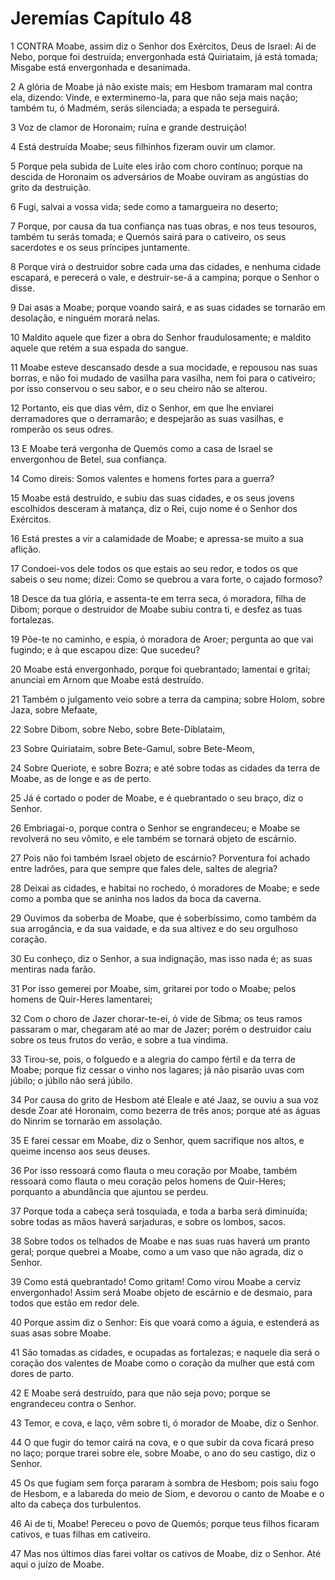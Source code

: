 # Jeremías Capítulo 48

1	CONTRA Moabe, assim diz o Senhor dos Exércitos, Deus de Israel: Ai de Nebo, porque foi destruída; envergonhada está Quiriataim, já está tomada; Misgabe está envergonhada e desanimada.

2	A glória de Moabe já não existe mais; em Hesbom tramaram mal contra ela, dizendo: Vinde, e exterminemo-la, para que não seja mais nação; também tu, ó Madmém, serás silenciada; a espada te perseguirá.

3	Voz de clamor de Horonaim; ruína e grande destruição!

4	Está destruída Moabe; seus filhinhos fizeram ouvir um clamor.

5	Porque pela subida de Luíte eles irão com choro contínuo; porque na descida de Horonaim os adversários de Moabe ouviram as angústias do grito da destruição.

6	Fugi, salvai a vossa vida; sede como a tamargueira no deserto;

7	Porque, por causa da tua confiança nas tuas obras, e nos teus tesouros, também tu serás tomada; e Quemós sairá para o cativeiro, os seus sacerdotes e os seus príncipes juntamente.

8	Porque virá o destruidor sobre cada uma das cidades, e nenhuma cidade escapará, e perecerá o vale, e destruir-se-á a campina; porque o Senhor o disse.

9	Dai asas a Moabe; porque voando sairá, e as suas cidades se tornarão em desolação, e ninguém morará nelas.

10	Maldito aquele que fizer a obra do Senhor fraudulosamente; e maldito aquele que retém a sua espada do sangue.

11	Moabe esteve descansado desde a sua mocidade, e repousou nas suas borras, e não foi mudado de vasilha para vasilha, nem foi para o cativeiro; por isso conservou o seu sabor, e o seu cheiro não se alterou.

12	Portanto, eis que dias vêm, diz o Senhor, em que lhe enviarei derramadores que o derramarão; e despejarão as suas vasilhas, e romperão os seus odres.

13	E Moabe terá vergonha de Quemós como a casa de Israel se envergonhou de Betel, sua confiança.

14	Como direis: Somos valentes e homens fortes para a guerra?

15	Moabe está destruído, e subiu das suas cidades, e os seus jovens escolhidos desceram à matança, diz o Rei, cujo nome é o Senhor dos Exércitos.

16	Está prestes a vir a calamidade de Moabe; e apressa-se muito a sua aflição.

17	Condoei-vos dele todos os que estais ao seu redor, e todos os que sabeis o seu nome; dizei: Como se quebrou a vara forte, o cajado formoso?

18	Desce da tua glória, e assenta-te em terra seca, ó moradora, filha de Dibom; porque o destruidor de Moabe subiu contra ti, e desfez as tuas fortalezas.

19	Põe-te no caminho, e espia, ó moradora de Aroer; pergunta ao que vai fugindo; e à que escapou dize: Que sucedeu?

20	Moabe está envergonhado, porque foi quebrantado; lamentai e gritai; anunciai em Arnom que Moabe está destruído.

21	Também o julgamento veio sobre a terra da campina; sobre Holom, sobre Jaza, sobre Mefaate,

22	Sobre Dibom, sobre Nebo, sobre Bete-Diblataim,

23	Sobre Quiriataim, sobre Bete-Gamul, sobre Bete-Meom,

24	Sobre Queriote, e sobre Bozra; e até sobre todas as cidades da terra de Moabe, as de longe e as de perto.

25	Já é cortado o poder de Moabe, e é quebrantado o seu braço, diz o Senhor.

26	Embriagai-o, porque contra o Senhor se engrandeceu; e Moabe se revolverá no seu vômito, e ele também se tornará objeto de escárnio.

27	Pois não foi também Israel objeto de escárnio? Porventura foi achado entre ladrões, para que sempre que fales dele, saltes de alegria?

28	Deixai as cidades, e habitai no rochedo, ó moradores de Moabe; e sede como a pomba que se aninha nos lados da boca da caverna.

29	Ouvimos da soberba de Moabe, que é soberbíssimo, como também da sua arrogância, e da sua vaidade, e da sua altivez e do seu orgulhoso coração.

30	Eu conheço, diz o Senhor, a sua indignação, mas isso nada é; as suas mentiras nada farão.

31	Por isso gemerei por Moabe, sim, gritarei por todo o Moabe; pelos homens de Quir-Heres lamentarei;

32	Com o choro de Jazer chorar-te-ei, ó vide de Sibma; os teus ramos passaram o mar, chegaram até ao mar de Jazer; porém o destruidor caiu sobre os teus frutos do verão, e sobre a tua vindima.

33	Tirou-se, pois, o folguedo e a alegria do campo fértil e da terra de Moabe; porque fiz cessar o vinho nos lagares; já não pisarão uvas com júbilo; o júbilo não será júbilo.

34	Por causa do grito de Hesbom até Eleale e até Jaaz, se ouviu a sua voz desde Zoar até Horonaim, como bezerra de três anos; porque até as águas do Ninrim se tornarão em assolação.

35	E farei cessar em Moabe, diz o Senhor, quem sacrifique nos altos, e queime incenso aos seus deuses.

36	Por isso ressoará como flauta o meu coração por Moabe, também ressoará como flauta o meu coração pelos homens de Quir-Heres; porquanto a abundância que ajuntou se perdeu.

37	Porque toda a cabeça será tosquiada, e toda a barba será diminuída; sobre todas as mãos haverá sarjaduras, e sobre os lombos, sacos.

38	Sobre todos os telhados de Moabe e nas suas ruas haverá um pranto geral; porque quebrei a Moabe, como a um vaso que não agrada, diz o Senhor.

39	Como está quebrantado! Como gritam! Como virou Moabe a cerviz envergonhado! Assim será Moabe objeto de escárnio e de desmaio, para todos que estão em redor dele.

40	Porque assim diz o Senhor: Eis que voará como a águia, e estenderá as suas asas sobre Moabe.

41	São tomadas as cidades, e ocupadas as fortalezas; e naquele dia será o coração dos valentes de Moabe como o coração da mulher que está com dores de parto.

42	E Moabe será destruído, para que não seja povo; porque se engrandeceu contra o Senhor.

43	Temor, e cova, e laço, vêm sobre ti, ó morador de Moabe, diz o Senhor.

44	O que fugir do temor cairá na cova, e o que subir da cova ficará preso no laço; porque trarei sobre ele, sobre Moabe, o ano do seu castigo, diz o Senhor.

45	Os que fugiam sem força pararam à sombra de Hesbom; pois saiu fogo de Hesbom, e a labareda do meio de Siom, e devorou o canto de Moabe e o alto da cabeça dos turbulentos.

46	Ai de ti, Moabe! Pereceu o povo de Quemós; porque teus filhos ficaram cativos, e tuas filhas em cativeiro.

47	Mas nos últimos dias farei voltar os cativos de Moabe, diz o Senhor. Até aqui o juízo de Moabe.

